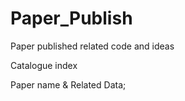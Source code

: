 # Paper_Publish
 Paper published related code and ideas



Catalogue index 

Paper name & Related Data;

